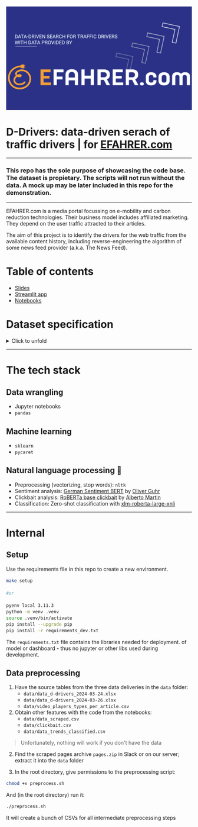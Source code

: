 ![Project logo](images/banner.png)

# D-Drivers: data-driven serach of traffic drivers | for [EFAHRER.com](https://efahrer.chip.de)

---
### This repo has the sole purpose of showcasing the code base. The dataset is propietary. The scripts will not run without the data. A mock up may be later included in this repo for the demonstration.
---

EFAHRER.com is a media portal focussing on e-mobility and carbon reduction technologies. Their business model includes affiliated marketing. They depend on the user traffic attracted to their articles. 

The aim of this project is to identify the drivers for the web traffic from the available content history, including reverse-engineering the algorithm of some news feed provider (a.k.a. The News Feed).

# Table of contents
* [Slides](slides.pdf)
* [Streamlit app](streamlit_app)
* [Notebooks](notebooks)

# Dataset specification
<details>
<summary>Click to unfold</summary>

<div>
<p>
    
| Column | Description |
| --- | --- |
| ID  | ID of the page in the system. Unique identifier.  |
| DATE | the date on which the metrics per page were grouped.    |
| PUBLISHED_AT | time the actual version of the article was published.    |
| PUBLISH_DATE_EQUAL_TO_DATE  | if the grouping date is the same as a published date.  |
| PAGE_CANONICAL_URL | full and actual URL of the page.    |
| PAGE_NAME | actual page name, full ID and the title.    |
| CLASSIFICATION_PRODUCT | the product to which the page refers. |
| CLASSIFICATION_TYPE | the type of the page. |
| TITLE | title of the page. Page name but without the full ID. |
| PAGE_AUTHOR | author or authors of the article. |
| VIDEO_PLAYER_TYPE | the standard way of video player implementation or widget. |
| DAILY_LIKES | the difference between the number of likes the day before the reported date and the reported date. |
| DAILY_DISLIKES  | the difference between the number of dislikes the day before the reported date and the reported date. |
| WORD_COUNT | number of words on the page. |
| VIDEO_PLAY  | number of times the video on the page was played. |
| IMPRESSIONS | number of times the page was loaded by the user |
| CLICKOUTS | numbers of clicks made on the page that lead to the external resources |
| EXTERNAL_CLICKS |  clicks to the Efahrer page done in The News Feed |
| EXTERNAL_IMPRESSIONS  |  views of the Efahrer page in The News Feed but do not necessarily ended with clicks on them. |

Except for metrics named "external_", others are not distinguished by traffic source. No other filters are used. The data is grouped  by all the above mentioned dimensions. 

The reported period is 01.01.2023 - 23.03.2024.</p>
</div>

</details>

---
# The tech stack
## Data wrangling
* Jupyter notebooks
* `pandas`
## Machine learning
* `sklearn`
* `pycaret`
## Natural language processing 🤗
* Preprocessing (vectorizing, stop words): `nltk`
* Sentiment analysis: [German Sentiment BERT](https://huggingface.co/oliverguhr/german-sentiment-bert) by [Oliver Guhr](https://github.com/oliverguhr)
* Clickbait analysis: [RoBERTa base clickbait](https://huggingface.co/Stremie/roberta-base-clickbait) by [Alberto Martin](https://github.com/Albmargar1)
* Classification: Zero-shot classification with [xlm-roberta-large-xnli](https://huggingface.co/joeddav/xlm-roberta-large-xnli)
---
# Internal
## Setup

Use the requirements file in this repo to create a new environment.

```BASH
make setup

#or

pyenv local 3.11.3
python -m venv .venv
source .venv/bin/activate
pip install --upgrade pip
pip install -r requirements_dev.txt
```

The `requirements.txt` file contains the libraries needed for deployment. of model or dashboard - thus no jupyter or other libs used during development.

## Data preprocessing
1. Have the source tables from the three data deliveries in the `data` folder:
    - `data/data_d-drivers_2024-03-24.xlsx`
    - `data/data_d-drivers_2024-03-26.xlsx`
    - `data/video_players_types_per_article.csv`
2. Obtain other features with the code from the notebooks:
    - `data/data_scraped.csv`
    - `data/clickbait.csv`
    - `data/data_trends_classified.csv`

>Unfortunately, nothing will work if you don't have the data

2. Find the scraped pages archive `pages.zip` in Slack or on our server; extract it into the `data` folder

3. In the root directory, give permissions to the preprocessing script:
```bash
chmod +x preprocess.sh
```

And (in the root directory) run it:
```bash
./preprocess.sh
```

It will create a bunch of CSVs for all intermediate preprocessing steps

